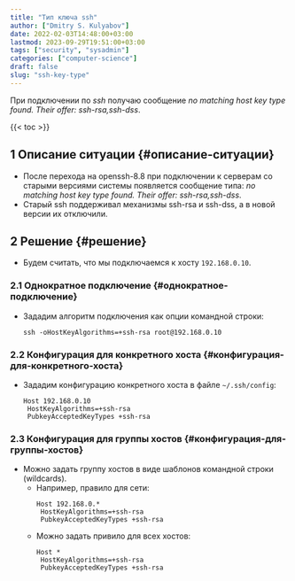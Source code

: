 ```yaml
---
title: "Тип ключа ssh"
author: ["Dmitry S. Kulyabov"]
date: 2022-02-03T14:48:00+03:00
lastmod: 2023-09-29T19:51:00+03:00
tags: ["security", "sysadmin"]
categories: ["computer-science"]
draft: false
slug: "ssh-key-type"
---
```


При подключении по _ssh_ получаю сообщение _no matching host key type found. Their offer: ssh-rsa,ssh-dss_.

<!--more-->

{{< toc >}}


## <span class="section-num">1</span> Описание ситуации {#описание-ситуации}

-   После перехода на openssh-8.8 при подключении к серверам со старыми версиями системы появляется сообщение типа: _no matching host key type found. Their offer: ssh-rsa,ssh-dss_.
-   Старый ssh поддерживал механизмы ssh-rsa и ssh-dss, а в новой версии их отключили.


## <span class="section-num">2</span> Решение {#решение}

-   Будем считать, что мы подключаемся к хосту `192.168.0.10`.


### <span class="section-num">2.1</span> Однократное подключение {#однократное-подключение}

-   Зададим алгоритм подключения как опции командной строки:
    ```shell
    ssh -oHostKeyAlgorithms=+ssh-rsa root@192.168.0.10
    ```


### <span class="section-num">2.2</span> Конфигурация для конкретного хоста {#конфигурация-для-конкретного-хоста}

-   Зададим конфигурацию конкретного хоста в файле `~/.ssh/config`:
    ```conf-unix
    Host 192.168.0.10
     HostKeyAlgorithms=+ssh-rsa
     PubkeyAcceptedKeyTypes +ssh-rsa
    ```


### <span class="section-num">2.3</span> Конфигурация для группы хостов {#конфигурация-для-группы-хостов}

-   Можно задать группу хостов в виде шаблонов командной строки (wildcards).
    -   Например, правило для сети:
        ```conf-unix
        Host 192.168.0.*
         HostKeyAlgorithms=+ssh-rsa
         PubkeyAcceptedKeyTypes +ssh-rsa
        ```
    -   Можно задать привило для всех хостов:
        ```conf-unix
        Host *
         HostKeyAlgorithms=+ssh-rsa
         PubkeyAcceptedKeyTypes +ssh-rsa
        ```
